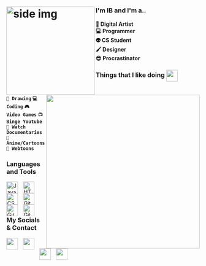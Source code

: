 # <img src="https://media2.giphy.com/media/6O9uGfKwF7PmETtRfM/giphy.gif?cid=790b7611817b677221c4d69b08560f1d81aaa47303b6cb66&rid=giphy.gif&ct=s" align ="left" alt="side img" width="230" height="auto" />

### **I'm IB and I'm a..**

**🎨 Digital Artist** <br/>
**💻 Programmer** <br/> 
**👽 CS Student** <br/>
<img src="https://media0.giphy.com/media/REEjhR2dEzh9DkFtBC/giphy.gif?cid=790b76113a3e1493dca16d16dcb1860604b5bd5ab93c42e3&rid=giphy.gif&ct=s" align="right"  width ="400" height="auto" />
**🖌️ Designer** <br/>
**😎 Procrastinator**


### Things that I like doing <img src ="https://infosys.cebu.gov.ph/access/images/loginloader.gif" align ="center" width="30" height="auto" />

**`🎨 Drawing`** 
**`💻 Coding`**
**`🎮 Video Games`**
**`📺 Binge Youtube`** <br/> 
**`📼 Watch Documentaries`**
**`👺 Anime/Cartoons`**
**`📗 Webtoons`**


### Languages and Tools 

<img align="left" alt="Java" width="30px" style="padding-right:10px;" src="https://cdn-icons-png.flaticon.com/512/311/311334.png"/>
<img align="left" alt="HTML" width="30px" style="padding-right:10px;" src="https://cdn-icons-png.flaticon.com/512/1199/1199118.png" />
<img align="left" alt="CSS" width="30px" style="padding-right:10px;" src="https://cdn-icons-png.flaticon.com/512/1199/1199113.png" />
<img align="left" alt="GitHub" width="30px" style="padding-right:10px;" src="https://cdn-icons-png.flaticon.com/512/779/779088.png" />
<img align="left" alt="GitHub" width="30px" style="padding-right:10px;" src="https://cdn-icons-png.flaticon.com/512/2496/2496696.png" />
<img align="left" alt="GitHub" width="30px" style="padding-right:10px;" src="https://cdn-icons-png.flaticon.com/512/2496/2496742.png" />

<br/>

### My Socials & Contact 
<a href="https://discord.com/users/274444265260580865"> <img align="left"  width="30px" style="padding-right:10px;" src="https://cdn-icons-png.flaticon.com/512/5968/5968756.png" /> </a>
<a href="https://twitter.com/rudesoda"> <img align="left"  width="30px" style="padding-right:10px;" src="https://cdn-icons-png.flaticon.com/512/733/733579.png" /> </a>
<a href="https://ko-fi.com/artsbysodaru"> <img align="left"  width="30px" style="padding-right:10px;" src="https://cdn-icons-png.flaticon.com/512/3127/3127430.png" /> </a>
<a href="mailto:chiyokosunshine@gmail.com"> <img align="left"  width="30px" style="padding-right:10px;" src="https://cdn-icons-png.flaticon.com/512/5968/5968534.png" /> </a>

<br/>

#
